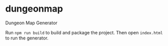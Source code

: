 # dungeonmap
Dungeon Map Generator

Run `npm run build` to build and package the project. Then open `index.html` to run the generator.
